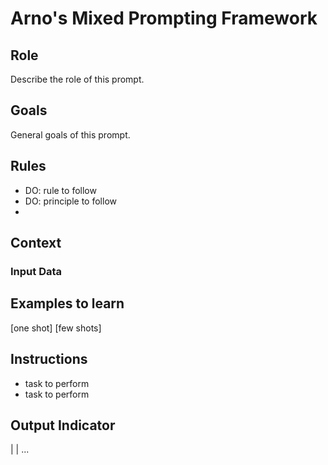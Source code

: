# Arno's Mixed Prompting Framework

## Role

Describe the role of this prompt.

## Goals

General goals of this prompt.

## Rules

* DO: rule to follow
* DO: principle to follow
* 

## Context

### Input Data

## Examples to learn

[one shot]
[few shots]

## Instructions

* task to perform
* task to perform

## Output Indicator

<JSON> | <Typescript> | ...



